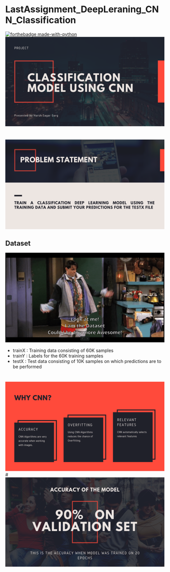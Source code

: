 # LastAssignment_DeepLeraning_CNN_Classification
[![forthebadge made-with-python](http://ForTheBadge.com/images/badges/made-with-python.svg)](https://www.python.org/)
<br>
<img src="images1/1.png" width="500">

#
<img src="images1/2.png" width="500" />

## Dataset
<img src="images1/6.png" width="500" />

* trainX : Training data consisting of 60K samples
* trainY : Labels for the 60K training samples
* testX  : Test data consisting of 10K samples on which predictions are to be performed

#
<img src="images1/3.png" width="500" />
#
<img src="images1/7.png" width="500" />

